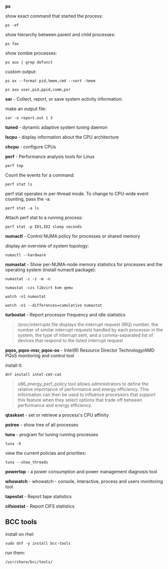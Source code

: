 **ps**

show exact command that started the process:
```
ps -ef
```
show hierarchy between parent and child processes:
```
ps fax
```
show zombie processes:
```
ps aux | grep defunct
```
custom output:
```
ps ax --format pid,%mem,cmd --sort -%mem
```
```
ps axo user,pid,ppid,comm,psr
```
**sar** - Collect, report, or save system activity information:

make an output file:
```
sar -o report.out 1 3
```
**tuned** - dynamic adaptive system tuning daemon 

**lscpu** - display information about the CPU architecture 

**chcpu** - configure CPUs


**perf** - Performance analysis tools for Linux

```
perf top
```

Count the events for a command:
```
perf stat ls
```
perf stat operates in per-thread mode. To change to CPU-wide event counting, pass the -a:
```
perf stat -a ls
```

Attach perf stat to a running process:
```
perf stat -p ID1,ID2 sleep seconds
```

**numactl** - Control NUMA policy for processes or shared memory

display an overview of system topology:
```
numactl --hardware
```

**numastat** - Show per-NUMA-node memory statistics for processes and the operating system \(install numactl package\):

```
numastat -c -z -m -n
```

```
numastat -czs libvirt kvm qemu
```

```
watch -n1 numastat
```

```
watch -n1 --differences=cumulative numastat
```

**turbostat** - Report processor frequency and idle statistics
>/proc/interrupts file displays the interrupt request (IRQ) number, the number of similar interrupt requests handled by each processor in the system, the type of interrupt sent, and a comma-separated list of devices that respond to the listed interrupt request

**pqos, pqos-msr, pqos-os** - Intel(R) Resource Director Technology/AMD PQoS monitoring and control tool

install it:
```
dnf install intel-cmt-cat
```

>x86_energy_perf_policy tool allows administrators to define the relative importance of performance and energy efficiency. This information can then be used to influence processors that support this feature when they select options that trade off between performance and energy efficiency.

**qtaskset** - set or retrieve a process's CPU affinity

**pstree** - show tree of all processes

**tuna** - program for tuning running processes
```
tuna -h
```

view the current policies and priorities:
```
tuna --show_threads
```
**powertop** - a power consumption and power management diagnosis tool

**whowatch** - whowatch - console, interactive, process and users monitoring tool

**tapestat** - Report tape statistics

**cifsiostat** - Report CIFS statistics

## BCC tools

install on rhel:

```
sudo dnf -y install bcc-tools
```

run them:
```
/usr/share/bcc/tools/
```